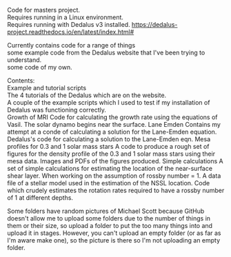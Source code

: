 Code for masters project.<br/> 
Requires running in a Linux environment.<br/>
Requires running with Dedalus v3 installed.  https://dedalus-project.readthedocs.io/en/latest/index.html#   <br/>

Currently contains code for a range of things<br/>
  some example code from the Dedalus website that I've been trying to understand.<br/>
  some code of my own.<br/>

Contents: <br/>
  Example and tutorial scripts<br/>
    The 4 tutorials of the Dedalus which are on the website.<br/>
    A couple of the example scripts which I used to test if my installation of Dedalus was functioning correctly.<br/>
  Growth of MRI
    Code for calculating the growth rate using the equations of Vasil. The solar dynamo begins near the surface.
  Lane Emden
    Contains my attempt at a conde of calculating a solution for the Lane-Emden equation.
    Dedalus's code for calculating a solution to the Lane-Emden eqn.
    Mesa profiles for 0.3 and 1 solar mass stars
    A code to produce a rough set of figures for the density profile of the 0.3 and 1 solar mass stars using their mesa data.
    Images and PDFs of the figures produced.
  Simple calculations
    A set of simple calculations for estimating the location of the near-surface shear layer. When working on the assumption of rossby number = 1.
    A data file of a stellar model used in the estimation of the NSSL location.
    Code which crudely estimates the rotation rates required to have a rossby number of 1 at different depths.




Some folders have random pictures of Michael Scott because GitHub doesn't allow me to upload some folders due to the number of things in them or their size, so upload a folder to put the too many things into and upload it in stages. However, you can't upload an empty folder (or as far as I'm aware make one), so the picture is there so I'm not uploading an empty folder.
